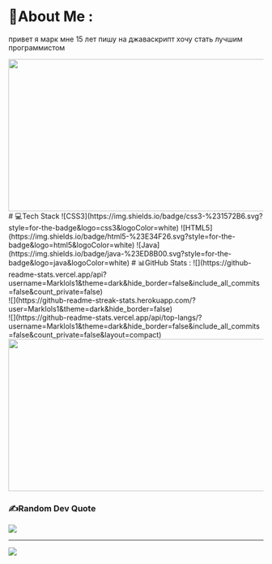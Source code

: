 # 💫About Me :
привет я марк мне 15 лет пишу на джаваскрипт хочу стать лучшим программистом 

<div align="center">
  <img src="https://i.pinimg.com/originals/18/3f/b7/183fb7dc262236a6d33603cf53b3759b.gif" width="600" height="300"/>
</div>
# 💻Tech Stack
![CSS3](https://img.shields.io/badge/css3-%231572B6.svg?style=for-the-badge&logo=css3&logoColor=white) ![HTML5](https://img.shields.io/badge/html5-%23E34F26.svg?style=for-the-badge&logo=html5&logoColor=white) ![Java](https://img.shields.io/badge/java-%23ED8B00.svg?style=for-the-badge&logo=java&logoColor=white)
# 📊GitHub Stats :
![](https://github-readme-stats.vercel.app/api?username=Marklols1&theme=dark&hide_border=false&include_all_commits=false&count_private=false)<br/>
![](https://github-readme-streak-stats.herokuapp.com/?user=Marklols1&theme=dark&hide_border=false)<br/>
![](https://github-readme-stats.vercel.app/api/top-langs/?username=Marklols1&theme=dark&hide_border=false&include_all_commits=false&count_private=false&layout=compact)
<div align="center">
  <img src="https://i.pinimg.com/originals/f6/d4/40/f6d440803321cbaa84daccae57abfd2e.gif" width="600" height="300"/>
</div>

### ✍️Random Dev Quote
![](https://quotes-github-readme.vercel.app/api?type=horizontal&theme=dark)

---
[![](https://visitcount.itsvg.in/api?id=Marklols1&icon=2&color=1)](https://visitcount.itsvg.in)
